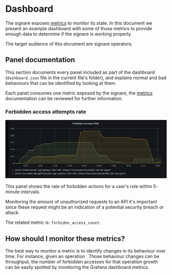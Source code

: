 # Dashboard

The signare exposes [metrics](metrics.md) to monitor its state. In this document we present an example
dashboard with some of those metrics to provide enough data to determine if the signare is working properly.

The target audience of this document are signare operators.

## Panel documentation

This section documents every panel included as part of the dashboard (`dashboard.json` file in the current file's folder), and explains normal and bad behaviours that
can be identified by looking at them.

Each panel consumes one metric exposed by the signare, the [metrics](metrics.md) documentation can be 
reviewed for further information.

### Forbidden access attempts rate

![rate of forbidden accesses in graph](dashboard_forbidden_access_rate.png "Forbidden Access Rate")

This panel shows the rate of forbidden actions for a user's role within 5-minute intervals.

Monitoring the amount of unauthorized requests to an API it's important since these request might be an indication
of a potential security breach or attack.

The related metric is: `forbiden_access_count`.


## How should I monitor these metrics?

The best way to monitor a metric is to identify changes in its behaviour over time. For instance, given an operation . Those behaviour changes can be
throughput, the number of forbidden accesses for that operation growth can be easily spotted by monitoring 
the Grafana dashboard metrics.
